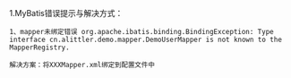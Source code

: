 1.MyBatis错误提示与解决方式：

	1、mapper未绑定错误 org.apache.ibatis.binding.BindingException: Type interface cn.alittler.demo.mapper.DemoUserMapper is not known to the MapperRegistry.
	
	解决方案：将XXXMapper.xml绑定到配置文件中
		
		
		
	